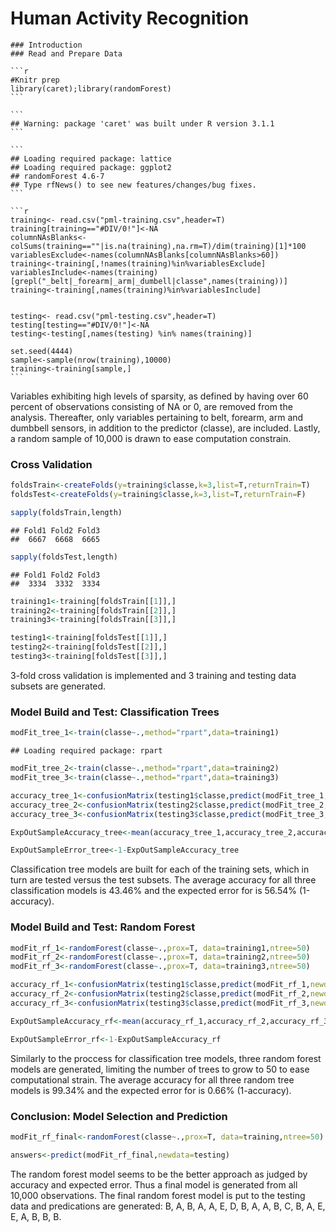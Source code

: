 Human Activity Recognition
========================================================
    ### Introduction
    ### Read and Prepare Data
    
    ```r
    #Knitr prep
    library(caret);library(randomForest)
    ```
    
    ```
    ## Warning: package 'caret' was built under R version 3.1.1
    ```
    
    ```
    ## Loading required package: lattice
    ## Loading required package: ggplot2
    ## randomForest 4.6-7
    ## Type rfNews() to see new features/changes/bug fixes.
    ```
    
    ```r
    training<- read.csv("pml-training.csv",header=T)
    training[training=="#DIV/0!"]<-NA
    columnNAsBlanks<-colSums(training==""|is.na(training),na.rm=T)/dim(training)[1]*100
    variablesExclude<-names(columnNAsBlanks[columnNAsBlanks>60])
    training<-training[,!names(training)%in%variablesExclude]
    variablesInclude<-names(training)[grepl("_belt|_forearm|_arm|_dumbell|classe",names(training))]
    training<-training[,names(training)%in%variablesInclude]
    
    
    testing<- read.csv("pml-testing.csv",header=T)
    testing[testing=="#DIV/0!"]<-NA
    testing<-testing[,names(testing) %in% names(training)]
    
    set.seed(4444)
    sample<-sample(nrow(training),10000)
    training<-training[sample,]
    ```
Variables exhibiting high levels of sparsity, as defined by having over 60 percent of observations consisting of NA or 0, are removed from the analysis.  Thereafter, only variables pertaining to belt, forearm, arm and dumbbell sensors, in addition to the predictor (classe), are included.  Lastly, a random sample of 10,000 is drawn to ease computation constrain.


### Cross Validation   

```r
foldsTrain<-createFolds(y=training$classe,k=3,list=T,returnTrain=T)
foldsTest<-createFolds(y=training$classe,k=3,list=T,returnTrain=F)

sapply(foldsTrain,length)
```

```
## Fold1 Fold2 Fold3 
##  6667  6668  6665
```

```r
sapply(foldsTest,length)
```

```
## Fold1 Fold2 Fold3 
##  3334  3332  3334
```

```r
training1<-training[foldsTrain[[1]],]
training2<-training[foldsTrain[[2]],]
training3<-training[foldsTrain[[3]],]

testing1<-training[foldsTest[[1]],]
testing2<-training[foldsTest[[2]],]
testing3<-training[foldsTest[[3]],]
```
3-fold cross validation is implemented and 3 training and testing data subsets are generated.


### Model Build and Test: Classification Trees

```r
modFit_tree_1<-train(classe~.,method="rpart",data=training1)
```

```
## Loading required package: rpart
```

```r
modFit_tree_2<-train(classe~.,method="rpart",data=training2)
modFit_tree_3<-train(classe~.,method="rpart",data=training3)
```

```r
accuracy_tree_1<-confusionMatrix(testing1$classe,predict(modFit_tree_1,newdata=testing1))$overall["Accuracy"]
accuracy_tree_2<-confusionMatrix(testing2$classe,predict(modFit_tree_2,newdata=testing2))$overall["Accuracy"]
accuracy_tree_3<-confusionMatrix(testing3$classe,predict(modFit_tree_3,newdata=testing3))$overall["Accuracy"]

ExpOutSampleAccuracy_tree<-mean(accuracy_tree_1,accuracy_tree_2,accuracy_tree_3)

ExpOutSampleError_tree<-1-ExpOutSampleAccuracy_tree
```
Classification tree models are built for each of the training sets, which in turn are tested versus the test subsets.   The average accuracy for all three classification models is 43.46% and the expected error for is 56.54% (1-accuracy).



### Model Build and Test: Random Forest

```r
modFit_rf_1<-randomForest(classe~.,prox=T, data=training1,ntree=50)
modFit_rf_2<-randomForest(classe~.,prox=T, data=training2,ntree=50)
modFit_rf_3<-randomForest(classe~.,prox=T, data=training3,ntree=50)
```



```r
accuracy_rf_1<-confusionMatrix(testing1$classe,predict(modFit_rf_1,newdata=testing1))$overall["Accuracy"]
accuracy_rf_2<-confusionMatrix(testing2$classe,predict(modFit_rf_2,newdata=testing2))$overall["Accuracy"]
accuracy_rf_3<-confusionMatrix(testing3$classe,predict(modFit_rf_3,newdata=testing3))$overall["Accuracy"]

ExpOutSampleAccuracy_rf<-mean(accuracy_rf_1,accuracy_rf_2,accuracy_rf_3)

ExpOutSampleError_rf<-1-ExpOutSampleAccuracy_rf
```

Similarly to the proccess for classification tree models, three random forest models are generated, limiting the number of trees to grow to 50 to ease computational strain.  The average accuracy for all three random tree models is 99.34% and the expected error for is 0.66% (1-accuracy).


### Conclusion: Model Selection and Prediction

```r
modFit_rf_final<-randomForest(classe~.,prox=T, data=training,ntree=50)

answers<-predict(modFit_rf_final,newdata=testing)
```
The random forest model seems to be the better approach as judged by accuracy and expected error.  Thus a final model is generated from all 10,000 observations.  The final random forest model is put to the testing data and predications are generated: B, A, B, A, A, E, D, B, A, A, B, C, B, A, E, E, A, B, B, B. 

